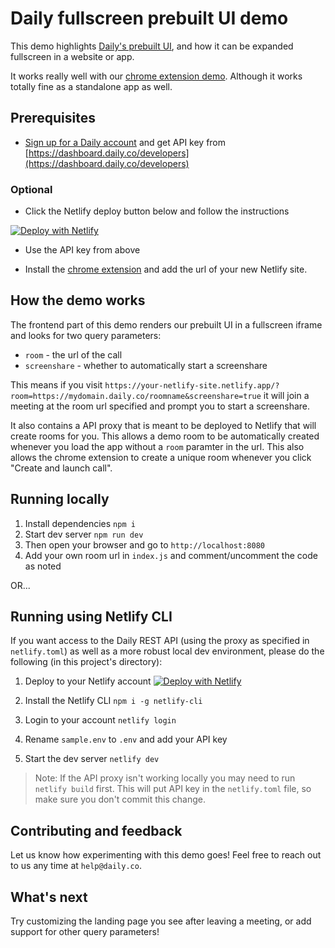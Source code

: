 # Daily fullscreen prebuilt UI demo

This demo highlights [Daily's prebuilt UI](https://www.daily.co/blog/prebuilt-ui/), and how it can be expanded fullscreen in a website or app.

It works really well with our [chrome extension demo](https://github.com/daily-demos/screenshare-chrome-ext). Although it works totally fine as a standalone app as well.

## Prerequisites

- [Sign up for a Daily account](https://dashboard.daily.co/signup) and get API key from [https://dashboard.daily.co/developers](https://dashboard.daily.co/developers)

### Optional

- Click the Netlify deploy button below and follow the instructions

[![Deploy with Netlify](https://www.netlify.com/img/deploy/button.svg)](https://app.netlify.com/start/deploy?repository=https://github.com/daily-demos/fullscreen-prebuilt-ui)

- Use the API key from above

- Install the [chrome extension](https://github.com/daily-demos/screenshare-chrome-ext) and add the url of your new Netlify site.

## How the demo works

The frontend part of this demo renders our prebuilt UI in a fullscreen iframe and looks for two query parameters:

- `room` - the url of the call
- `screenshare` - whether to automatically start a screenshare

This means if you visit `https://your-netlify-site.netlify.app/?room=https://mydomain.daily.co/roomname&screenshare=true` it will join a meeting at the room url specified and prompt you to start a screenshare.

It also contains a API proxy that is meant to be deployed to Netlify that will create rooms for you. This allows a demo room to be automatically created whenever you load the app without a `room` paramter in the url. This also allows the chrome extension to create a unique room whenever you click "Create and launch call".

## Running locally

1. Install dependencies `npm i`
2. Start dev server `npm run dev`
3. Then open your browser and go to `http://localhost:8080`
4. Add your own room url in `index.js` and comment/uncomment the code as noted

OR...

## Running using Netlify CLI

If you want access to the Daily REST API (using the proxy as specified in `netlify.toml`) as well as a more robust local dev environment, please do the following (in this project's directory):

1. Deploy to your Netlify account
   [![Deploy with Netlify](https://www.netlify.com/img/deploy/button.svg)](https://app.netlify.com/start/deploy?repository=https://github.com/daily-demos/fullscreen-prebuilt-ui)

2. Install the Netlify CLI `npm i -g netlify-cli`
3. Login to your account `netlify login`
4. Rename `sample.env` to `.env` and add your API key
5. Start the dev server `netlify dev`

> Note: If the API proxy isn't working locally you may need to run `netlify build` first. This will put API key in the `netlify.toml` file, so make sure you don't commit this change.

## Contributing and feedback

Let us know how experimenting with this demo goes! Feel free to reach out to us any time at `help@daily.co`.

## What's next

Try customizing the landing page you see after leaving a meeting, or add support for other query parameters!
